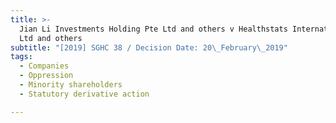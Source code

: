 ```yaml
---
title: >-
  Jian Li Investments Holding Pte Ltd and others v Healthstats International Pte
  Ltd and others
subtitle: "[2019] SGHC 38 / Decision Date: 20\_February\_2019"
tags:
  - Companies
  - Oppression
  - Minority shareholders
  - Statutory derivative action

---
```

